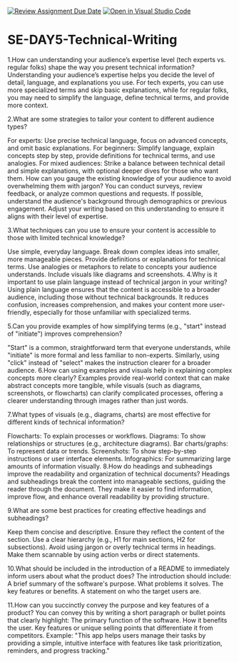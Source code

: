 [![Review Assignment Due Date](https://classroom.github.com/assets/deadline-readme-button-22041afd0340ce965d47ae6ef1cefeee28c7c493a6346c4f15d667ab976d596c.svg)](https://classroom.github.com/a/zsAR-pyY)
[![Open in Visual Studio Code](https://classroom.github.com/assets/open-in-vscode-2e0aaae1b6195c2367325f4f02e2d04e9abb55f0b24a779b69b11b9e10269abc.svg)](https://classroom.github.com/online_ide?assignment_repo_id=17343698&assignment_repo_type=AssignmentRepo)
# SE-DAY5-Technical-Writing

1.How can understanding your audience’s expertise level (tech experts vs. regular folks) shape the way you present technical information? Understanding your audience’s expertise helps you decide the level of detail, language, and explanations you use. For tech experts, you can use more specialized terms and skip basic explanations, while for regular folks, you may need to simplify the language, define technical terms, and provide more context.

2.What are some strategies to tailor your content to different audience types?

For experts: Use precise technical language, focus on advanced concepts, and omit basic explanations.
For beginners: Simplify language, explain concepts step by step, provide definitions for technical terms, and use analogies.
For mixed audiences: Strike a balance between technical detail and simple explanations, with optional deeper dives for those who want them.
How can you gauge the existing knowledge of your audience to avoid overwhelming them with jargon? You can conduct surveys, review feedback, or analyze common questions and requests. If possible, understand the audience's background through demographics or previous engagement. Adjust your writing based on this understanding to ensure it aligns with their level of expertise.

3.What techniques can you use to ensure your content is accessible to those with limited technical knowledge?

Use simple, everyday language.
Break down complex ideas into smaller, more manageable pieces.
Provide definitions or explanations for technical terms.
Use analogies or metaphors to relate to concepts your audience understands.
Include visuals like diagrams and screenshots.
4.Why is it important to use plain language instead of technical jargon in your writing? Using plain language ensures that the content is accessible to a broader audience, including those without technical backgrounds. It reduces confusion, increases comprehension, and makes your content more user-friendly, especially for those unfamiliar with specialized terms.

5.Can you provide examples of how simplifying terms (e.g., "start" instead of "initiate") improves comprehension?

"Start" is a common, straightforward term that everyone understands, while "initiate" is more formal and less familiar to non-experts.
Similarly, using "click" instead of "select" makes the instruction clearer for a broader audience.
6.How can using examples and visuals help in explaining complex concepts more clearly? Examples provide real-world context that can make abstract concepts more tangible, while visuals (such as diagrams, screenshots, or flowcharts) can clarify complicated processes, offering a clearer understanding through images rather than just words.

7.What types of visuals (e.g., diagrams, charts) are most effective for different kinds of technical information?

Flowcharts: To explain processes or workflows.
Diagrams: To show relationships or structures (e.g., architecture diagrams).
Bar charts/graphs: To represent data or trends.
Screenshots: To show step-by-step instructions or user interface elements.
Infographics: For summarizing large amounts of information visually.
8.How do headings and subheadings improve the readability and organization of technical documents? Headings and subheadings break the content into manageable sections, guiding the reader through the document. They make it easier to find information, improve flow, and enhance overall readability by providing structure.

9.What are some best practices for creating effective headings and subheadings?

Keep them concise and descriptive.
Ensure they reflect the content of the section.
Use a clear hierarchy (e.g., H1 for main sections, H2 for subsections).
Avoid using jargon or overly technical terms in headings.
Make them scannable by using action verbs or direct statements.

10.What should be included in the introduction of a README to immediately inform users about what the product does? The introduction should include:
A brief summary of the software's purpose.
What problems it solves.
The key features or benefits.
A statement on who the target users are.

11.How can you succinctly convey the purpose and key features of a product? You can convey this by writing a short paragraph or bullet points that clearly highlight:
The primary function of the software.
How it benefits the user.
Key features or unique selling points that differentiate it from competitors. Example: "This app helps users manage their tasks by providing a simple, intuitive interface with features like task prioritization, reminders, and progress tracking."









